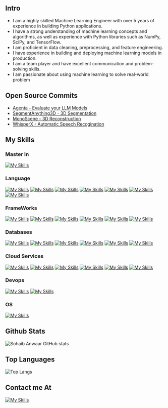 ## Intro

- I am a highly skilled Machine Learning Engineer with over 5 years of experience in building Python applications.
- I have a strong understanding of machine learning concepts and algorithms, as well as experience with Python libraries such as NumPy, SciPy, and TensorFlow.
- I am proficient in data cleaning, preprocessing, and feature engineering.
- I have experience in building and deploying machine learning models in production.
- I am a team player and have excellent communication and problem-solving skills.
- I am passionate about using machine learning to solve real-world problem

## Open Source Commits

- [Agenta - Evaluate your LLM Models](https://github.com/Agenta-AI/agenta)
- [SegmentAnything3D - 3D Segmentation](https://github.com/Pointcept/SegmentAnything3D)
- [MonoScene - 3D Reconstruction](https://github.com/astra-vision/MonoScene)
- [WhisperX - Automatic Speech Recogination](https://github.com/m-bain/whisperX)

## My Skills

### Master In

[![My Skills](https://skillicons.dev/icons?i=ai)](Artifical-Intellignce)

### Language

[![My Skills](https://skillicons.dev/icons?i=python)](python)
[![My Skills](https://skillicons.dev/icons?i=bash)](bash)
[![My Skills](https://skillicons.dev/icons?i=javascript)](javascript)
[![My Skills](https://skillicons.dev/icons?i=react)](react)
[![My Skills](https://skillicons.dev/icons?i=vue)](vue)
[![My Skills](https://skillicons.dev/icons?i=next)](next)
[![My Skills](https://skillicons.dev/icons?i=nuxt)](nuxt)

### FrameWorks

[![My Skills](https://skillicons.dev/icons?i=django)](Django)
[![My Skills](https://skillicons.dev/icons?i=flask)](flask)
[![My Skills](https://skillicons.dev/icons?i=fastapi)](FastApi)
[![My Skills](https://skillicons.dev/icons?i=express)](Express)
[![My Skills](https://skillicons.dev/icons?i=tensorflow)](Tensorflow)
[![My Skills](https://skillicons.dev/icons?i=pytorch)](Pytorch)

### Databases

[![My Skills](https://skillicons.dev/icons?i=mysql)](MySql)
[![My Skills](https://skillicons.dev/icons?i=postgresql)](Postgres)
[![My Skills](https://skillicons.dev/icons?i=mongodb)](MongoDb)
[![My Skills](https://skillicons.dev/icons?i=redis)](Redis)
[![My Skills](https://skillicons.dev/icons?i=dynamodb)](DynamoDB)
[![My Skills](https://skillicons.dev/icons?i=kafka)](Kafka)

### Cloud Services

[![My Skills](https://skillicons.dev/icons?i=aws)](AWS)
[![My Skills](https://skillicons.dev/icons?i=azure)](Azure)
[![My Skills](https://skillicons.dev/icons?i=googlecloud)](GoogleCloud)
[![My Skills](https://skillicons.dev/icons?i=heroku)](Heroku)
[![My Skills](https://skillicons.dev/icons?i=netlify)](Netlify)
[![My Skills](https://skillicons.dev/icons?i=vercel)](Vercel)

### Devops

[![My Skills](https://skillicons.dev/icons?i=docker)](Docker)
[![My Skills](https://skillicons.dev/icons?i=kubernetes)](Kubernetes)

### OS

[![My Skills](https://skillicons.dev/icons?i=linux,osx)](https://skillicons.dev)

## Github Stats

![Sohaib Anwaar GitHub stats](https://github-readme-stats.vercel.app/api?username=sohaibanwaar&show_icons=true&theme=transparent)

## Top Languages

![Top Langs](https://github-readme-stats.vercel.app/api/top-langs/?username=sohaibanwaar&hide_progress=true)

## Contact me At

[![My Skills](https://skillicons.dev/icons?i=linkedin)](https://www.linkedin.com/in/sohaib-anwaar-4b7ba1187/)
